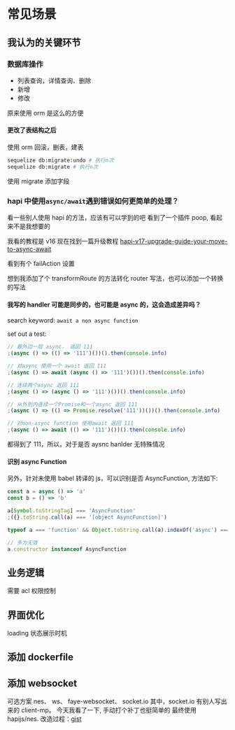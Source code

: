 # 常见场景

## 我认为的关键环节

### 数据库操作

- 列表查询，详情查询、删除
- 新增
- 修改

原来使用 orm 是这么的方便

#### 更改了表结构之后

使用 orm 回滚，删表，建表

```bash
sequelize db:migrate:undo # 执行n次
sequelize db:migrate # 执行n次
```

使用 migrate 添加字段

### hapi 中使用`async/await`遇到错误如何更简单的处理？

看一些别人使用 hapi 的方法，应该有可以学到的吧
看到了一个插件 poop, 看起来不是我想要的

我看的教程是 v16
现在找到一篇升级教程 [hapi-v17-upgrade-guide-your-move-to-async-await](https://futurestud.io/tutorials/hapi-v17-upgrade-guide-your-move-to-async-await)

看到有个 failAction 设置

想到我添加了个 transformRoute 的方法转化 router 写法，也可以添加一个转换的写法

#### 我写的 handler 可能是同步的，也可能是 async 的，这会造成差异吗？

search keyword: `await a non async function`

set out a test:

```javascript
// 最外边一层 async， 返回 111
;(async () => (() => '111')())().then(console.info)

// 对async 使用一个 await 返回 111
;(async () => await (async () => '111')())().then(console.info)

// 连续两个async 返回 111
;(async () => (async () => '111')())().then(console.info)

// 从外到内连续一个Promise和一个async 返回 111
;(async () => (() => Promise.resolve('111'))())().then(console.info)

// 对non-async function 使用await 返回 111
;(async () => await (() => '111')())().then(console.info)
```

都得到了 111，所以，对于是否 aysnc hanlder 无特殊情况

#### 识别 async Function

另外，针对未使用 babel 转译的 js，可以识别是否 AsyncFunction, 方法如下:

```javascript
const a = async () => 'a'
const b = () => 'b'

a[Symbol.toStringTag] === 'AsyncFunction'
;({}.toString.call(a) === '[object AsyncFunction]')

typeof a === 'function' && Object.toString.call(a).indexOf('async') === 0

// 多为无效
a.constructor instanceof AsyncFunction
```

## 业务逻辑

需要 acl 权限控制

## 界面优化

loading 状态展示时机

## 添加 dockerfile

## 添加 websocket

可选方案 nes、 ws、 faye-websocket、 socket.io
其中，socket.io 有别人写出来的 client-mp。
今天我看了一下, 手动打个补丁也挺简单的
最终使用 hapijs/nes. 改造过程：[gist](https://gist.github.com/songlairui/143017c388e175fcb7cc4096ba3a5b90#gistcomment-2750344)
